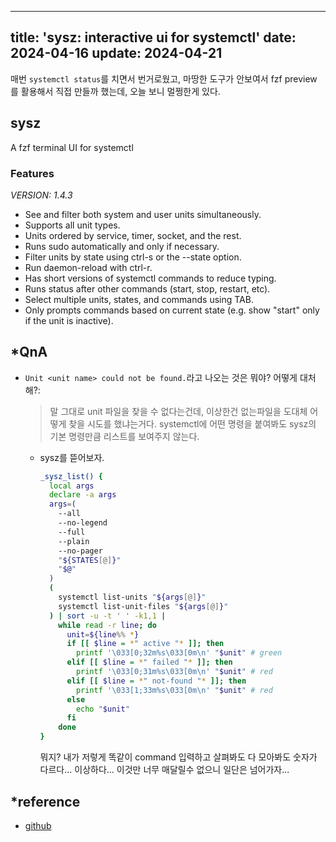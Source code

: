 
---
title: 'sysz: interactive ui for systemctl'
date: 2024-04-16
update: 2024-04-21
---

매번 `systemctl status`를 치면서 번거로웠고, 마땅한 도구가 안보여서 fzf preview 를 활용해서 직접 만들까
했는데, 오늘 보니 멀쩡한게 있다.

## sysz

A fzf terminal UI for systemctl

### Features

_VERSION: 1.4.3_

  - See and filter both system and user units simultaneously.
  - Supports all unit types.
  - Units ordered by service, timer, socket, and the rest.
  - Runs sudo automatically and only if necessary.
  - Filter units by state using ctrl-s or the --state option.
  - Run daemon-reload with ctrl-r.
  - Has short versions of systemctl commands to reduce typing.
  - Runs status after other commands (start, stop, restart, etc).
  - Select multiple units, states, and commands using TAB.
  - Only prompts commands based on current state (e.g. show "start" only if the unit is inactive).

## \*QnA

- `Unit <unit name> could not be found.`라고 나오는 것은 뭐야? 어떻게 대처해?:

  > 말 그대로 unit 파일을 찾을 수 없다는건데, 이상한건 없는파일을 도대체 어떻게 찾을 시도를 했냐는거다.
  > systemctl에 어떤 명령을 붙여봐도 sysz의 기본 명령만큼 리스트를 보여주지 않는다.

  - sysz를 뜯어보자.

    ```bash
    _sysz_list() {
      local args
      declare -a args
      args=(
        --all
        --no-legend
        --full
        --plain
        --no-pager
        "${STATES[@]}"
        "$@"
      )
      (
        systemctl list-units "${args[@]}"
        systemctl list-unit-files "${args[@]}"
      ) | sort -u -t ' ' -k1,1 |
        while read -r line; do
          unit=${line%% *}
          if [[ $line = *" active "* ]]; then
            printf '\033[0;32m%s\033[0m\n' "$unit" # green
          elif [[ $line = *" failed "* ]]; then
            printf '\033[0;31m%s\033[0m\n' "$unit" # red
          elif [[ $line = *" not-found "* ]]; then
            printf '\033[1;33m%s\033[0m\n' "$unit" # red
          else
            echo "$unit"
          fi
        done
    }
    ```

    뭐지? 내가 저렇게 똑같이 command 입력하고 살펴봐도 다 모아봐도 숫자가 다르다... 이상하다...
     이것만 너무 매달릴수 없으니 일단은 넘어가자...

## \*reference

- [github](https://github.com/joehillen/sysz)
